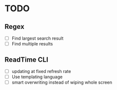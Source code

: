 # TODO

## Regex
- [ ] Find largest search result
- [ ] Find multiple results

## ReadTime CLI
- [ ] updating at fixed refresh rate
- [ ] Use templating language
- [ ] smart overwriting instead of wiping whole screen